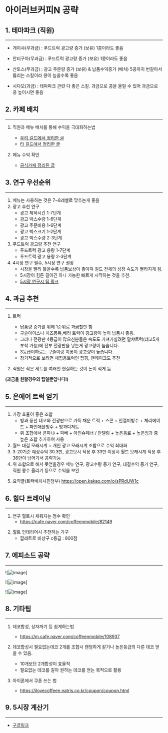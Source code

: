 # 아이러브커피N 공략

## 1. 테마파크 (직원)

---

- 게이샤(무과금) : 푸드트럭 광고량 증가 (보유) 1콩이라도 좋음

- 안티구아(무과금) : 푸드트럭 광고량 증가 (보유) 1콩이라도 좋음

- 산토스(무과금) : 광고 주문량 증가 (보유) & 납품수익증가 (배치) 5콩까지 번갈아서 뚫리는 스킬이라 콩이 높을수록 좋음
- 시다모(과금) : 테마파크 관련 다 좋은 스킬. 과금으로 콩을 올릴 수 있어 과금으로 콩 높이시면 좋음

## 2. 카페 배치

---

1. 직원과 메뉴 배치를 통해 수익을 극대화하는법 <br>
    - [우리 길드에서 정리한 글](https://open.kakao.com/p/s6iEQKXzghAgguPdadd) <br>
    - [타 길드에서 정리한 글](https://open.kakao.com/o/sPRdUW1c)

2. 메뉴 수익 확인
    - [공식카페 정리된 글](https://cafe.naver.com/coffeenmobile/110021)

## 3. 연구 우선순위

---

1. 메뉴는 사용하는 것은 7~8레벨로 맞추는게 좋음
2. 광고 추천 연구
    - 광고 제작시간 1-7단계
    - 광고 박스수량 1-6단계
    - 광고 주문비용 1-6단계
    - 광고 박스크기 1-2단계
    - 광고 박스수량 2-3단계
3. 푸드트럭 광고량 추천 연구
    - 푸드트럭 광고 용량 1-7단계
    - 푸드트럭 광고 용량 2-3단계
4. 4시장 연구 필수, 5시장 연구 권장
    - 시장을 빨리 뚫을수록 납품보상이 좋아져 길드 전체의 성장 속도가 빨라지게 됨.
    - 5시장이 힘든 길이긴 하나 가능한 빠르게 시작하는 것을 추천.
    - [5시장 연구시 팁 링크](https://cafe.naver.com/coffeenmobile/111008)

## 4. 과금 추천

---

1. 트럭
   - 납품량 증가를 위해 1순위로 과금할만 함
   - 구슬아이스나 치즈퐁듀,베리 트럭이 광고량이 높아 납품시 좋음.
   - 그러나 전광판 4등급이 많으신분들은 속도도 가져가실려면 말챠트럭(데코5개부착 가능)에 전부 전광판을 넣는게 광고량이 높습니다.
   - 3등급이하로는 구슬이랑 치퐁이 광고량이 높습니다.
   - 장기적으로 보려면 채집용트럭인 팝핑, 팬케이크도 추천

2. 직원은 작은 세트를 여러번 현질하는 것이 돈이 적게 듬

 **(과금을 원할경우의 팁일뿐입니다!)**

## 5. 온에어 트럭 얻기

---

1. 가장 효율이 좋은 조합
   - 빙과 풍선 데코와 전광판으로 가득 채운 트럭 + 스콘 + 인절미빙수 + 체리에이드 + 파인애플빙수 + 빙과디저트
   - 위 조합에서 콘파냐 + 파베 + 아인슈페너 / 만델링 + 높은음료 + 높은빙과 중 높은 조합 추가하여 사용
2. 월드 대결 모래시계 + 개인 광고 모래시계 조합으로 수익 최대화
3. 3-20기준 예상수익 30.3만, 광고모시 적용 후 33만 이상시 월드 모래시계 적용 후 36만이 넘어가서 공략가능
4. 위 조합으로 해서 못얻을경우 메뉴 연구, 광고수량 증가 연구, 대결수익 증가 연구, 직원 콩수 올리기 등으로 수익을 보완

5) 요약글(트럭배치사진첨부)
<https://open.kakao.com/o/sPRdUW1c>

## 6. 힐다 트레이닝

---

1) 연구 힐트시 채워지는 점수 확인
   - <https://cafe.naver.com/coffeenmobile/82149>

2. 힐트 인테리어시 추천하는 가구
   - 팝레트로 비상구 c등급 : 800점

## 7. 에피소드 공략

---

![![image](https://github.com/rfwcoffee/coffeehelper/blob/main/img/ep_01.png)]

![![image](https://github.com/rfwcoffee/coffeehelper/blob/main/img/ep_02.png)]

![![image](https://github.com/rfwcoffee/coffeehelper/blob/main/img/ep_03.png)]

## 8. 기타팁

---

1. 데코합성, 상자까기 등 쉽게하는법
   - <https://m.cafe.naver.com/coffeenmobile/108937>

2. 데코합성시 필요없는데코 2개를 조합시 랜덤하게 같거나 높은등급의 다른 데코 얻을 수 있음.
   - 10개보단 2개합성이 효율적
   - 필요없는 데코를 갈아 원하는 데코를 얻는 목적으로 활용
3. 아이폰에서 쿠폰 쓰는 법
   - <https://ilovecoffeen.natris.co.kr/coupon/coupon.html>

## 9. 5시장 계산기

---

- [구글링크](https://docs.google.com/spreadsheets/d/16UJhpJTZOsbULmwREMQvYyP9qjqbC7cwubBcoufiYTM/edit?usp=sharing)

